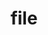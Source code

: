 ---
title: "file"
layout: cache
categories: [package, develop]
meta: {"versions": ["5.45"], "compilers": ["gcc@=11.4.0"], "oss": ["ubuntu22.04"], "platforms": ["linux"], "targets": ["x86_64_v3"], "stacks": ["e4s", "root"], "num_specs": 2, "num_specs_by_stack": {"e4s": 2, "root": 2}}
spec_details: [{"hash": "dl3h7bn667gknst3cgtlwgj65ybh7jor", "compiler": "gcc@=11.4.0", "versions": ["5.45"], "os": "ubuntu22.04", "platform": "linux", "target": "x86_64_v3", "variants": ["build_system=autotools", "+static"], "stacks": ["e4s", "root"], "size": "-", "tarball": "https://binaries.spack.io/develop/build_cache/linux-ubuntu22.04-x86_64_v3/gcc-11.4.0/file-5.45/linux-ubuntu22.04-x86_64_v3-gcc-11.4.0-file-5.45-dl3h7bn667gknst3cgtlwgj65ybh7jor.spack"}, {"hash": "6zjuo4im3ru4k4cckby5naugsufwrlwr", "compiler": "gcc@=11.4.0", "versions": ["5.45"], "os": "ubuntu22.04", "platform": "linux", "target": "x86_64_v3", "variants": ["build_system=autotools", "+static"], "stacks": ["e4s", "root"], "size": "-", "tarball": "https://binaries.spack.io/develop/build_cache/linux-ubuntu22.04-x86_64_v3/gcc-11.4.0/file-5.45/linux-ubuntu22.04-x86_64_v3-gcc-11.4.0-file-5.45-6zjuo4im3ru4k4cckby5naugsufwrlwr.spack"}]
---